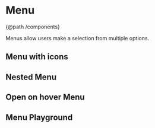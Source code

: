 # Menu
{@path /components}

Menus allow users make a selection from multiple options.

<demo-view path="docs/components/menu-demo/menu-demo-01">
  <aui-menu-demo-01></aui-menu-demo-01>
</demo-view>

## Menu with icons

<demo-view path="docs/components/menu-demo/menu-with-icons">
  <aui-menu-with-icons></aui-menu-with-icons>
</demo-view>

## Nested Menu

<demo-view path="docs/components/menu-demo/nested-menu">
  <aui-nested-menu></aui-nested-menu>
</demo-view>

## Open on hover Menu

<demo-view path="docs/components/menu-demo/open-on-hover-menu">
  <aui-open-on-hover-menu></aui-open-on-hover-menu>
</demo-view>

## Menu Playground

<demo-view path="docs/components/menu-demo/menu-playground">
  <aui-menu-playground></aui-menu-playground>
</demo-view>
